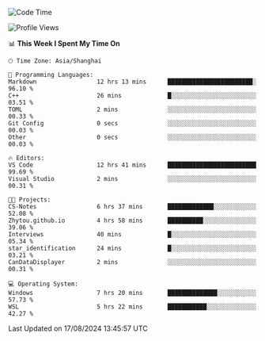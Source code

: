 <!--START_SECTION:waka-->
![Code Time](http://img.shields.io/badge/Code%20Time-1%2C907%20hrs%2026%20mins-blue)

![Profile Views](http://img.shields.io/badge/Profile%20Views-6-blue)

📊 **This Week I Spent My Time On** 

```text
🕑︎ Time Zone: Asia/Shanghai

💬 Programming Languages: 
Markdown                 12 hrs 13 mins      ████████████████████████░   96.10 % 
C++                      26 mins             █░░░░░░░░░░░░░░░░░░░░░░░░   03.51 % 
TOML                     2 mins              ░░░░░░░░░░░░░░░░░░░░░░░░░   00.33 % 
Git Config               0 secs              ░░░░░░░░░░░░░░░░░░░░░░░░░   00.03 % 
Other                    0 secs              ░░░░░░░░░░░░░░░░░░░░░░░░░   00.03 % 

🔥 Editors: 
VS Code                  12 hrs 41 mins      █████████████████████████   99.69 % 
Visual Studio            2 mins              ░░░░░░░░░░░░░░░░░░░░░░░░░   00.31 % 

🐱‍💻 Projects: 
CS-Notes                 6 hrs 37 mins       █████████████░░░░░░░░░░░░   52.08 % 
Zhytou.github.io         4 hrs 58 mins       ██████████░░░░░░░░░░░░░░░   39.06 % 
Interviews               40 mins             █░░░░░░░░░░░░░░░░░░░░░░░░   05.34 % 
star_identification      24 mins             █░░░░░░░░░░░░░░░░░░░░░░░░   03.21 % 
CanDataDisplayer         2 mins              ░░░░░░░░░░░░░░░░░░░░░░░░░   00.31 % 

💻 Operating System: 
Windows                  7 hrs 20 mins       ██████████████░░░░░░░░░░░   57.73 % 
WSL                      5 hrs 22 mins       ███████████░░░░░░░░░░░░░░   42.27 % 
```


 Last Updated on 17/08/2024 13:45:57 UTC
<!--END_SECTION:waka-->
